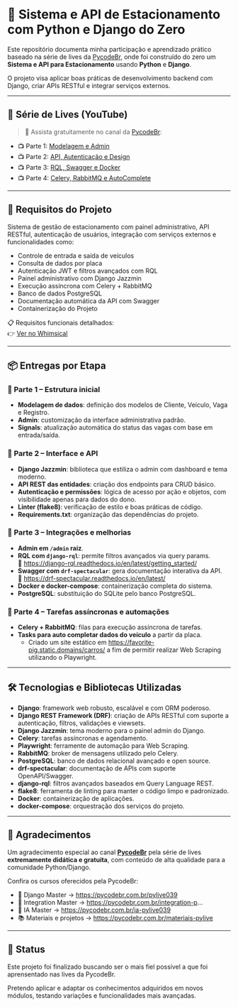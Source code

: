 # 🚗 Sistema e API de Estacionamento com Python e Django do Zero

Este repositório documenta minha participação e aprendizado prático baseado na série de lives da [PycodeBr](https://www.youtube.com/@pycodebr), onde foi construído do zero um **Sistema e API para Estacionamento** usando **Python** e **Django**.

O projeto visa aplicar boas práticas de desenvolvimento backend com Django, criar APIs RESTful e integrar serviços externos.

---

## 🎥 Série de Lives (YouTube)

> 🔗 Assista gratuitamente no canal da [PycodeBr](https://www.youtube.com/@pycodebr):

- 📺 Parte 1: [Modelagem e Admin](https://youtu.be/OMkiBRGHpzE)
- 📺 Parte 2: [API, Autenticação e Design](https://youtu.be/dqEq-FyYRfk)
- 📺 Parte 3: [RQL, Swagger e Docker](https://youtu.be/Eqa7hJS0l6Y)
- 📺 Parte 4: [Celery, RabbitMQ e AutoComplete](https://youtu.be/ROdqcgrZcs8)

---

## 📌 Requisitos do Projeto

Sistema de gestão de estacionamento com painel administrativo, API RESTful, autenticação de usuários, integração com serviços externos e funcionalidades como:

- Controle de entrada e saída de veículos
- Consulta de dados por placa
- Autenticação JWT e filtros avançados com RQL
- Painel administrativo com Django Jazzmin
- Execução assíncrona com Celery + RabbitMQ
- Banco de dados PostgreSQL
- Documentação automática da API com Swagger
- Containerização do Projeto

📋 Requisitos funcionais detalhados:  
👉 [Ver no Whimsical](https://whimsical.com/parking-service-SSoifu29a1MVLAmLAPMk2a)

---

## 📦 Entregas por Etapa

### 🔹 Parte 1 – Estrutura inicial
- **Modelagem de dados**: definição dos modelos de Cliente, Veículo, Vaga e Registro.
- **Admin**: customização da interface administrativa padrão.
- **Signals**: atualização automática do status das vagas com base em entrada/saída.

### 🔹 Parte 2 – Interface e API
- **Django Jazzmin**: biblioteca que estiliza o admin com dashboard e tema moderno.
- **API REST das entidades**: criação dos endpoints para CRUD básico.
- **Autenticação e permissões**: lógica de acesso por ação e objetos, com visibilidade apenas para dados do dono.
- **Linter (flake8)**: verificação de estilo e boas práticas de código.
- **Requirements.txt**: organização das dependências do projeto.

### 🔹 Parte 3 – Integrações e melhorias
- **Admin em `/admin` raiz**.
- **RQL com `django-rql`**: permite filtros avançados via query params.  
  🔗 https://django-rql.readthedocs.io/en/latest/getting_started/
- **Swagger com `drf-spectacular`**: gera documentação interativa da API.  
  🔗 https://drf-spectacular.readthedocs.io/en/latest/
- **Docker e docker-compose**: containerização completa do sistema.
- **PostgreSQL**: substituição do SQLite pelo banco PostgreSQL.

### 🔹 Parte 4 – Tarefas assíncronas e automações
- **Celery + RabbitMQ**: filas para execução assíncrona de tarefas.
- **Tasks para auto completar dados do veículo** a partir da placa.
  - Criado um site estático em https://favorite-pig.static.domains/carros/ a fim de permitir realizar Web Scraping utilizando o Playwright.

---

## 🛠️ Tecnologias e Bibliotecas Utilizadas

- **Django**: framework web robusto, escalável e com ORM poderoso.
- **Django REST Framework (DRF)**: criação de APIs RESTful com suporte a autenticação, filtros, validações e viewsets.
- **Django Jazzmin**: tema moderno para o painel admin do Django.
- **Celery**: tarefas assíncronas e agendamento.
- **Playwright**: ferramente de automação para Web Scraping.
- **RabbitMQ**: broker de mensagens utilizado pelo Celery.
- **PostgreSQL**: banco de dados relacional avançado e open source.
- **drf-spectacular**: documentação de APIs com suporte OpenAPI/Swagger.
- **django-rql**: filtros avançados baseados em Query Language REST.
- **flake8**: ferramenta de linting para manter o código limpo e padronizado.
- **Docker**: containerização de aplicações.
- **docker-compose**: orquestração dos serviços do projeto.

---

## 🙌 Agradecimentos

Um agradecimento especial ao canal [**PycodeBr**](https://www.youtube.com/@pycodebr) pela série de lives **extremamente didática e gratuita**, com conteúdo de alta qualidade para a comunidade Python/Django.

Confira os cursos oferecidos pela PycodeBr:

- 🐍 Django Master → https://pycodebr.com.br/pylive039  
- 🔗 Integration Master → https://pycodebr.com.br/integration-p...  
- 🤖 IA Master → https://pycodebr.com.br/ia-pylive039  
- 📚 Materiais e projetos → https://pycodebr.com.br/materiais-pylive  

---

## 🚧 Status

Este projeto foi finalizado buscando ser o mais fiel possível a que foi aprensentado nas lives da PycodeBr.

Pretendo aplicar e adaptar os conhecimentos adquiridos em novos módulos, testando variações e funcionalidades mais avançadas.

